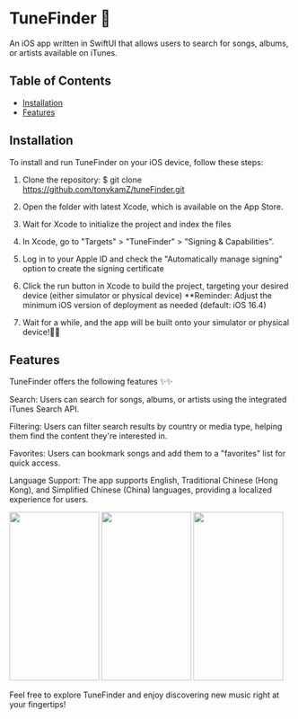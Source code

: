 # TuneFinder 🎵
An iOS app written in SwiftUI that allows users to search for songs, albums, or artists available on iTunes.

## Table of Contents

- [Installation](#installation)
- [Features](#features)

## Installation

To install and run TuneFinder on your iOS device, follow these steps:

1. Clone the repository:
$ git clone https://github.com/tonykamZ/tuneFinder.git

2. Open the folder with latest Xcode, which is available on the App Store.

3. Wait for Xcode to initialize the project and index the files

4. In Xcode, go to "Targets" > "TuneFinder" > "Signing & Capabilities".

5. Log in to your Apple ID and check the "Automatically manage signing" option to create the signing certificate

6. Click the run button in Xcode to build the project, targeting your desired device (either simulator or physical device)
   **Reminder: Adjust the minimum iOS version of deployment as needed (default: iOS 16.4)

7. Wait for a while, and the app will be built onto your simulator or physical device!🎉🎉

## Features

TuneFinder offers the following features ✨✨

Search: Users can search for songs, albums, or artists using the integrated iTunes Search API.

Filtering: Users can filter search results by country or media type, helping them find the content they're interested in.

Favorites: Users can bookmark songs and add them to a "favorites" list for quick access.

Language Support: The app supports English, Traditional Chinese (Hong Kong), and Simplified Chinese (China) languages, providing a localized experience for users.

<img src="https://github.com/tonykamZ/tuneFinder/assets/67361009/f8ab2269-c949-44af-aae4-ef725f7baa9e" width="160" height="300">
<img src="https://github.com/tonykamZ/tuneFinder/assets/67361009/9aa1356d-007e-43fd-ba0d-d932bd5e9e4b" width="160" height="300">
<img src="https://github.com/tonykamZ/tuneFinder/assets/67361009/ed7d3bcc-1eff-4e3f-b292-5afa3ded203e" width="160" height="300">

Feel free to explore TuneFinder and enjoy discovering new music right at your fingertips!


